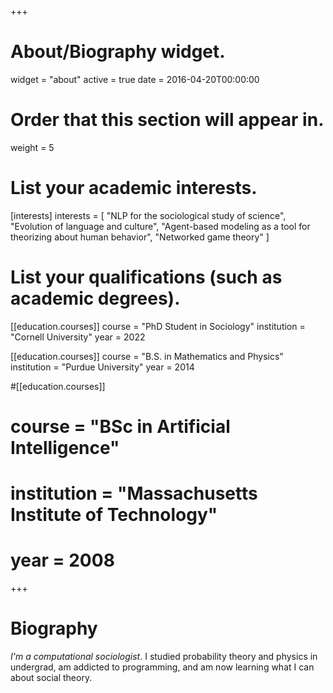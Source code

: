+++
# About/Biography widget.
widget = "about"
active = true
date = 2016-04-20T00:00:00

# Order that this section will appear in.
weight = 5

# List your academic interests.
[interests]
  interests = [
    "NLP for the sociological study of science",
    "Evolution of language and culture",
    "Agent-based modeling as a tool for theorizing about human behavior",
    "Networked game theory"
  ]

# List your qualifications (such as academic degrees).
[[education.courses]]
  course = "PhD Student in Sociology"
  institution = "Cornell University"
  year = 2022

[[education.courses]]
  course = "B.S. in Mathematics and Physics"
  institution = "Purdue University"
  year = 2014

#[[education.courses]]
#  course = "BSc in Artificial Intelligence"
#  institution = "Massachusetts Institute of Technology"
#  year = 2008
 
+++

# Biography

*I'm a computational sociologist*.
  I studied probability theory and physics in undergrad,
  am addicted to programming,
  and am now learning what I can about social theory.

[//]: # (- Language and communication)
[//]: # ( - Structures of meaning)